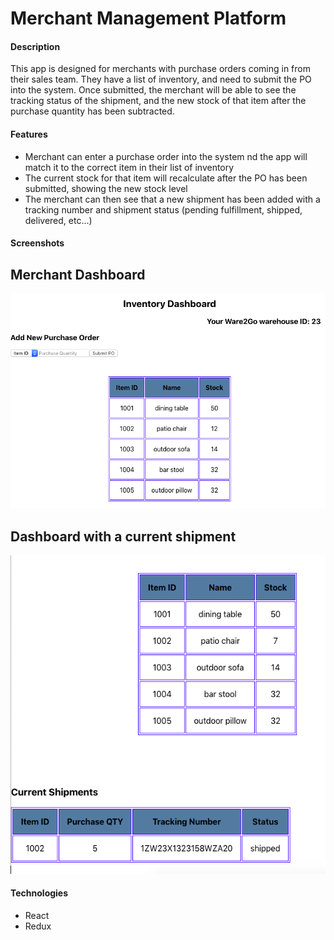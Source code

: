 # Merchant Management Platform

#### Description
This app is designed for merchants with purchase orders coming in from their sales team. They have a list of inventory, and need to submit the PO into the system. Once submitted, the merchant will be able to see the tracking status of the shipment, and the new stock of that item after the purchase quantity has been subtracted.

#### Features
* Merchant can enter a purchase order into the system nd the app will match it to the correct item in their list of inventory
* The current stock for that item will recalculate after the PO has been submitted, showing the new stock level
* The merchant can then see that a new shipment has been added with a tracking number and shipment status (pending fulfillment, shipped, delivered, etc...)

#### Screenshots

## Merchant Dashboard
![alt-text](https://raw.githubusercontent.com/ebwittenberg/merchant-manage/master/images/dashboard.png)

## Dashboard with a current shipment
![alt-text](https://raw.githubusercontent.com/ebwittenberg/merchant-manage/master/images/dashboard-with-po.png)

#### Technologies
- React
- Redux

